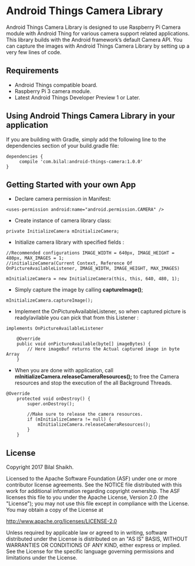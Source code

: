 # Android Things Camera Library
Android Things Camera Library is designed to use Raspberry Pi Camera module with Android Thing for various camera support related applications. 
This library builds with the Android framework’s default Camera API. You can capture the images with Android Things Camera Library by setting up a very few lines of code.

## Requirements
- Android Things compatible board.
- Raspberry Pi 3 camera module.
- Latest Android Things Developer Preview 1 or Later.

## Using Android Things Camera Library in your application
If you are building with Gradle, simply add the following line to the dependencies section of your build.gradle file:
```
dependencies {
     compile 'com.bilal:android-things-camera:1.0.0'
}
```
## Getting Started with your own App

- Declare camera permission in Manifest:
```
<uses-permission android:name="android.permission.CAMERA" />
```

- Create instance of camera library class:
```
private InitializeCamera mInitializeCamera;
```

- Initialize camera library with specified fields :
```
//Recommended configurations IMAGE_WIDTH = 640px, IMAGE_HEIGHT = 480px, MAX_IMAGES = 1;
//initializeCamera(Current Context, Reference Of OnPictureAvailableListener, IMAGE_WIDTH, IMAGE_HEIGHT, MAX_IMAGES)

mInitializeCamera = new InitializeCamera(this, this, 640, 480, 1);
```

- Simply capture the image by calling **captureImage()**;
```
mInitializeCamera.captureImage();
```

- Implement the OnPictureAvailableListener, so when captured picture is ready/avilable you can pick that from this Listener :
```
implements OnPictureAvailableListener
	
	@Override
    public void onPictureAvailable(byte[] imageBytes) {
        // Here imageBuf returns the Actual captured image in byte Array
    }	
```

- When you are done with application, call **mInitializeCamera.releaseCameraResources();** to free the Camera resources and stop the execution of the all Background Threads.

```
@Override
    protected void onDestroy() {
        super.onDestroy();

        //Make sure to release the camera resources.
        if (mInitializeCamera != null) {
            mInitializeCamera.releaseCameraResources();
        }
    }
```

## License

Copyright 2017 Bilal Shaikh.

Licensed to the Apache Software Foundation (ASF) under one or more contributor license agreements. See the NOTICE file distributed with this work for additional information regarding copyright ownership. The ASF licenses this file to you under the Apache License, Version 2.0 (the "License"); you may not use this file except in compliance with the License. You may obtain a copy of the License at

http://www.apache.org/licenses/LICENSE-2.0

Unless required by applicable law or agreed to in writing, software distributed under the License is distributed on an "AS IS" BASIS, WITHOUT WARRANTIES OR CONDITIONS OF ANY KIND, either express or implied. See the License for the specific language governing permissions and limitations under the License.
